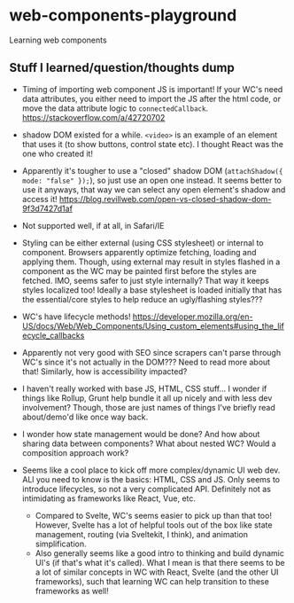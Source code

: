 # web-components-playground

Learning web components

## Stuff I learned/question/thoughts dump

- Timing of importing web component JS is important! If your WC's need data attributes, you either need to import the JS after the html code, or move the data attribute logic to `connectedCallback`. https://stackoverflow.com/a/42720702

- shadow DOM existed for a while. `<video>` is an example of an element that uses it (to show buttons, control state etc). I thought React was the one who created it!

- Apparently it's tougher to use a "closed" shadow DOM (`attachShadow({ mode: "false" });`), so just use an open one instead. It seems better to use it anyways, that way we can select any open element's shadow and access it! https://blog.revillweb.com/open-vs-closed-shadow-dom-9f3d7427d1af

- Not supported well, if at all, in Safari/IE

- Styling can be either external (using CSS stylesheet) or internal to component. Browsers apparently optimize fetching, loading and applying them. Though, using external may result in styles flashed in a component as the WC may be painted first before the styles are fetched. IMO, seems safer to just style internally? That way it keeps styles localized too! Ideally a base stylesheet is loaded initially that has the essential/core styles to help reduce an ugly/flashing styles???

- WC's have lifecycle methods! https://developer.mozilla.org/en-US/docs/Web/Web_Components/Using_custom_elements#using_the_lifecycle_callbacks

- Apparently not very good with SEO since scrapers can't parse through WC's since it's not actually in the DOM??? Need to read more about that! Similarly, how is accessibility impacted?

- I haven't really worked with base JS, HTML, CSS stuff... I wonder if things like Rollup, Grunt help bundle it all up nicely and with less dev involvement? Though, those are just names of things I've briefly read about/demo'd like once way back.

- I wonder how state management would be done? And how about sharing data between components? What about nested WC? Would a composition approach work?

- Seems like a cool place to kick off more complex/dynamic UI web dev. ALl you need to know is the basics: HTML, CSS and JS. Only seems to introduce lifecycles, so not a very complicated API. Definitely not as intimidating as frameworks like React, Vue, etc.
  - Compared to Svelte, WC's seems easier to pick up than that too! However, Svelte has a lot of helpful tools out of the box like state management, routing (via Sveltekit, I think), and animation simplification.
  - Also generally seems like a good intro to thinking and build dynamic UI's (if that's what it's called). What I mean is that there seems to be a lot of similar concepts in WC with React, Svelte (and the other UI frameworks), such that learning WC can help transition to these frameworks as well!
